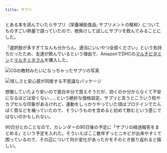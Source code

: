 ```yaml
---
title: サプリ
---
```

とある本を読んでいたらサプリ（栄養補助食品; サプリメントの略称）についてものすごい熱量で語っていたので、根負けして試しにサプリを飲んでみることにした。

「選択肢が多すぎてなんも分からん、適当にいいやつ全部ください」という気持ちだったため、友達が飲んでいるという理由で、AmazonでDHCの[マルチビタミン](https://www.amazon.co.jp/dp/B00GX1E3R6?th=1)と[マルチミネラル](https://www.amazon.co.jp/dp/B01MSSWA5K)を購入した。

![](https://lh3.googleusercontent.com/ZYZaL7jma6iMQoVcwml3b6q7IxtXG4zv-rQud-Lq0vL1LsRq9D8JYYmC0na9taQLI5wzOqKixr2kWU1uiYKCXhnRfJBcNQoTAHymYfIijhPMYXrKrUQesPA9K3cIMvttZuY8bO5Is73qfZl24S3NAT9YynKj-NOXPzd5UfZSWMogi4WBUpjGim0PcIHv "CGの教材みたいになっちゃったサプリの写真")

![](https://lh3.googleusercontent.com/EnOHN5y9_gFlu6LEUy5y1ZmwpmaxIYlOvB26MSgBDE8ZS3wT24aMGjwOyqT3WQkI1eMx2M7NHHecpAgKBsN1VCnLE0FnQfXdPpvjfCly-f0-nRFLNd22ISbHm-aFQw_2EMvtqXdYkm_cVFDOMFdW6zQCawcjU_Sm2lK8nIvcQtTlOiyxJxOUeyzkf_Hi "怪しさと安心感が同居する不思議なパッケージ")

想像していたより安いので面白半分で買えそうだが、効くのか分からなくて不安になるほどは安くない……という絶妙な価格設定。サプリと言うとこういう粒やカプセルな印象があるけれど、運動をしっかりやっていた頃はプロテインでたんぱく質などを補っていたので、そういうものを含めると初めて飲むという感じではないのかもしれない。

90日分とのことなので、カレンダーの90日後の予定に「サプリの経過報告をまとめる」という予定を入れた。そういえばここ数年ずっとニキビが出来やすくて困っているので、その辺について何か変化があったかをそのとき振り返れると嬉しい。
